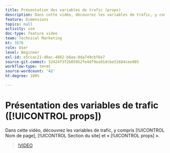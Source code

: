 ```yaml
---
title: Présentation des variables de trafic (props)
description: Dans cette vidéo, découvrez les variables de trafic, y compris Nom de page, Section du site et « props ».
feature: Dimensions
topics: null
activity: use
doc-type: feature video
team: Technical Marketing
kt: 3576
role: User
level: Beginner
exl-id: e5ccac21-d0ac-4882-b8aa-0da749cbf6e7
source-git-commit: 32424f3f2b05952fe4df9ea91dcbe51684cee905
workflow-type: tm+mt
source-wordcount: '42'
ht-degree: 100%

---
```


# Présentation des variables de trafic ([!UICONTROL props])

Dans cette vidéo, découvrez les variables de trafic, y compris [!UICONTROL Nom de page], [!UICONTROL Section du site] et « [!UICONTROL props] ».

>[!VIDEO](https://video.tv.adobe.com/v/28767/?quality=12)
